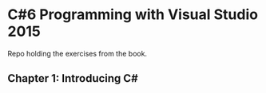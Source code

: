 # C#6 Programming with Visual Studio 2015
Repo holding the exercises from the book.

## Chapter 1: Introducing C# 
